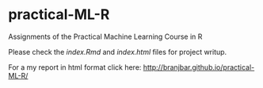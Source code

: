 # practical-ML-R
Assignments of the Practical Machine Learning Course in R

Please check the *index.Rmd* and *index.html* files for project writup.

For a my report in html format click here: http://branjbar.github.io/practical-ML-R/

